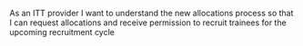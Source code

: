 As an ITT provider
I want to understand the new allocations process so that I can request allocations and receive permission to recruit trainees for the upcoming recruitment cycle
